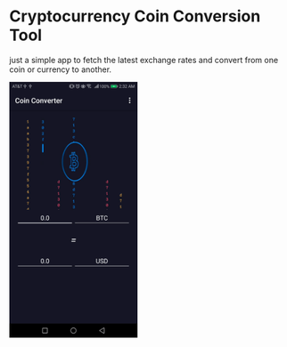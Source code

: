 # Cryptocurrency Coin Conversion Tool

just a simple app to fetch the latest exchange rates and convert from one coin
or currency to another.

<img src="app.gif" width="230px" />
